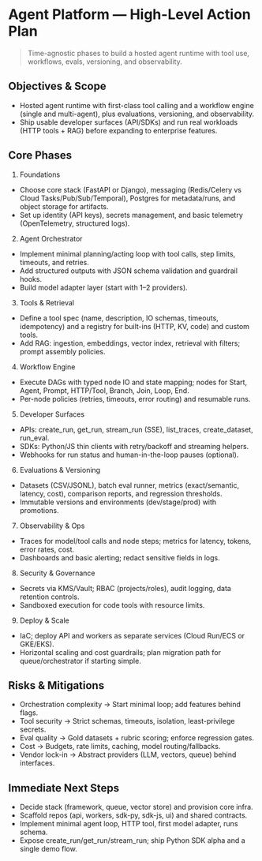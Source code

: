 # Agent Platform — High-Level Action Plan

> Time-agnostic phases to build a hosted agent runtime with tool use, workflows, evals, versioning, and observability.

## Objectives & Scope
- Hosted agent runtime with first-class tool calling and a workflow engine (single and multi-agent), plus evaluations, versioning, and observability.
- Ship usable developer surfaces (API/SDKs) and run real workloads (HTTP tools + RAG) before expanding to enterprise features.

## Core Phases
1) Foundations
- Choose core stack (FastAPI or Django), messaging (Redis/Celery vs Cloud Tasks/Pub/Sub/Temporal), Postgres for metadata/runs, and object storage for artifacts.
- Set up identity (API keys), secrets management, and basic telemetry (OpenTelemetry, structured logs).

2) Agent Orchestrator
- Implement minimal planning/acting loop with tool calls, step limits, timeouts, and retries.
- Add structured outputs with JSON schema validation and guardrail hooks.
- Build model adapter layer (start with 1–2 providers).

3) Tools & Retrieval
- Define a tool spec (name, description, IO schemas, timeouts, idempotency) and a registry for built-ins (HTTP, KV, code) and custom tools.
- Add RAG: ingestion, embeddings, vector index, retrieval with filters; prompt assembly policies.

4) Workflow Engine
- Execute DAGs with typed node IO and state mapping; nodes for Start, Agent, Prompt, HTTP/Tool, Branch, Join, Loop, End.
- Per-node policies (retries, timeouts, error routing) and resumable runs.

5) Developer Surfaces
- APIs: create_run, get_run, stream_run (SSE), list_traces, create_dataset, run_eval.
- SDKs: Python/JS thin clients with retry/backoff and streaming helpers.
- Webhooks for run status and human-in-the-loop pauses (optional).

6) Evaluations & Versioning
- Datasets (CSV/JSONL), batch eval runner, metrics (exact/semantic, latency, cost), comparison reports, and regression thresholds.
- Immutable versions and environments (dev/stage/prod) with promotions.

7) Observability & Ops
- Traces for model/tool calls and node steps; metrics for latency, tokens, error rates, cost.
- Dashboards and basic alerting; redact sensitive fields in logs.

8) Security & Governance
- Secrets via KMS/Vault; RBAC (projects/roles), audit logging, data retention controls.
- Sandboxed execution for code tools with resource limits.

9) Deploy & Scale
- IaC; deploy API and workers as separate services (Cloud Run/ECS or GKE/EKS).
- Horizontal scaling and cost guardrails; plan migration path for queue/orchestrator if starting simple.

## Risks & Mitigations
- Orchestration complexity → Start minimal loop; add features behind flags.
- Tool security → Strict schemas, timeouts, isolation, least-privilege secrets.
- Eval quality → Gold datasets + rubric scoring; enforce regression gates.
- Cost → Budgets, rate limits, caching, model routing/fallbacks.
- Vendor lock-in → Abstract providers (LLM, vectors, queue) behind interfaces.

## Immediate Next Steps
- Decide stack (framework, queue, vector store) and provision core infra.
- Scaffold repos (api, workers, sdk-py, sdk-js, ui) and shared contracts.
- Implement minimal agent loop, HTTP tool, first model adapter, runs schema.
- Expose create_run/get_run/stream_run; ship Python SDK alpha and a single demo flow.
